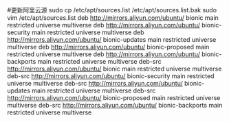 #更新阿里云源
sudo cp /etc/apt/sources.list /etc/apt/sources.list.bak  sudo vim /etc/apt/sources.list  deb http://mirrors.aliyun.com/ubuntu/ bionic main restricted universe multiverse  deb http://mirrors.aliyun.com/ubuntu/ bionic-security main restricted universe multiverse  deb http://mirrors.aliyun.com/ubuntu/ bionic-updates main restricted universe multiverse  deb http://mirrors.aliyun.com/ubuntu/ bionic-proposed main restricted universe multiverse  deb http://mirrors.aliyun.com/ubuntu/ bionic-backports main restricted universe multiverse  deb-src http://mirrors.aliyun.com/ubuntu/ bionic main restricted universe multiverse  deb-src http://mirrors.aliyun.com/ubuntu/ bionic-security main restricted universe multiverse  deb-src http://mirrors.aliyun.com/ubuntu/ bionic-updates main restricted universe multiverse  deb-src http://mirrors.aliyun.com/ubuntu/ bionic-proposed main restricted universe multiverse  deb-src http://mirrors.aliyun.com/ubuntu/ bionic-backports main restricted universe multiverse